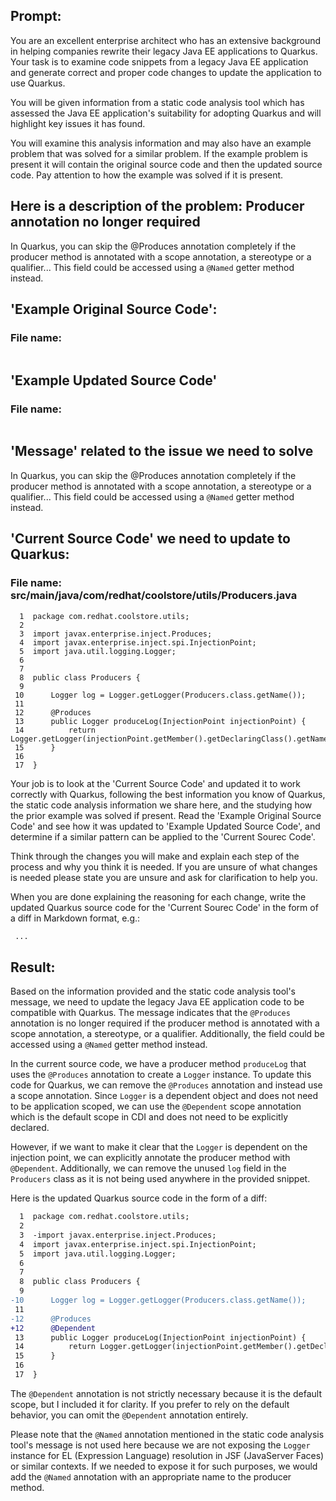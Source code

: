 ## Prompt:
You are an excellent enterprise architect who has an extensive
background in helping companies rewrite their legacy Java EE applications to 
Quarkus.  Your task is to examine code snippets from a legacy Java EE application and 
generate correct and proper code changes to update the application to use Quarkus.

You will be given information from a static code analysis tool which has assessed the 
Java EE application's suitability for adopting Quarkus and will highlight key issues it has found.

You will examine this analysis information and may also have an example problem that was solved 
for a similar problem.  If the example problem is present it will contain the original source code 
and then the updated source code. Pay attention to how the example was solved if it is present.  

## Here is a description of the problem: Producer annotation no longer required
In Quarkus, you can skip the @Produces annotation completely if the producer method is annotated with a scope annotation, a stereotype or a qualifier... This field could be accessed using a `@Named` getter method instead.

## 'Example Original Source Code':
### File name: 
```

```


## 'Example Updated Source Code'
### File name: 
```

```

## 'Message' related to the issue we need to solve
In Quarkus, you can skip the @Produces annotation completely if the producer method is annotated with a scope annotation, a stereotype or a qualifier... This field could be accessed using a `@Named` getter method instead.

## 'Current Source Code' we need to update to Quarkus:
### File name: src/main/java/com/redhat/coolstore/utils/Producers.java
```
  1  package com.redhat.coolstore.utils;
  2  
  3  import javax.enterprise.inject.Produces;
  4  import javax.enterprise.inject.spi.InjectionPoint;
  5  import java.util.logging.Logger;
  6  
  7  
  8  public class Producers {
  9  
 10      Logger log = Logger.getLogger(Producers.class.getName());
 11  
 12      @Produces
 13      public Logger produceLog(InjectionPoint injectionPoint) {
 14          return Logger.getLogger(injectionPoint.getMember().getDeclaringClass().getName());
 15      }
 16  
 17  }

```


Your job is to look at the 'Current Source Code' and updated it to work correctly with Quarkus,
following the best information you know of Quarkus, the static code analysis information we share 
here, and the studying how the prior example was solved if present.  Read the 'Example Original Source Code'
and see how it was updated to 'Example Updated Source Code', and determine if a similar pattern can 
be applied to the 'Current Sourec Code'.

Think through the changes you will make and explain each step of the process and why you think it is needed.
If you are unsure of what changes is needed please state you are unsure and ask 
for clarification to help you.

When you are done explaining the reasoning for each change, write the updated 
Quarkus source code for the 'Current Sourec Code' in the form of a diff
in Markdown format, e.g.:

```diff
 ...
```


## Result:
Based on the information provided and the static code analysis tool's message, we need to update the legacy Java EE application code to be compatible with Quarkus. The message indicates that the `@Produces` annotation is no longer required if the producer method is annotated with a scope annotation, a stereotype, or a qualifier. Additionally, the field could be accessed using a `@Named` getter method instead.

In the current source code, we have a producer method `produceLog` that uses the `@Produces` annotation to create a `Logger` instance. To update this code for Quarkus, we can remove the `@Produces` annotation and instead use a scope annotation. Since `Logger` is a dependent object and does not need to be application scoped, we can use the `@Dependent` scope annotation which is the default scope in CDI and does not need to be explicitly declared.

However, if we want to make it clear that the `Logger` is dependent on the injection point, we can explicitly annotate the producer method with `@Dependent`. Additionally, we can remove the unused `log` field in the `Producers` class as it is not being used anywhere in the provided snippet.

Here is the updated Quarkus source code in the form of a diff:

```diff
  1  package com.redhat.coolstore.utils;
  2  
  3  -import javax.enterprise.inject.Produces;
  4  import javax.enterprise.inject.spi.InjectionPoint;
  5  import java.util.logging.Logger;
  6  
  7  
  8  public class Producers {
  9  
-10      Logger log = Logger.getLogger(Producers.class.getName());
 11  
-12      @Produces
+12      @Dependent
 13      public Logger produceLog(InjectionPoint injectionPoint) {
 14          return Logger.getLogger(injectionPoint.getMember().getDeclaringClass().getName());
 15      }
 16  
 17  }
```

The `@Dependent` annotation is not strictly necessary because it is the default scope, but I included it for clarity. If you prefer to rely on the default behavior, you can omit the `@Dependent` annotation entirely.

Please note that the `@Named` annotation mentioned in the static code analysis tool's message is not used here because we are not exposing the `Logger` instance for EL (Expression Language) resolution in JSF (JavaServer Faces) or similar contexts. If we needed to expose it for such purposes, we would add the `@Named` annotation with an appropriate name to the producer method.

